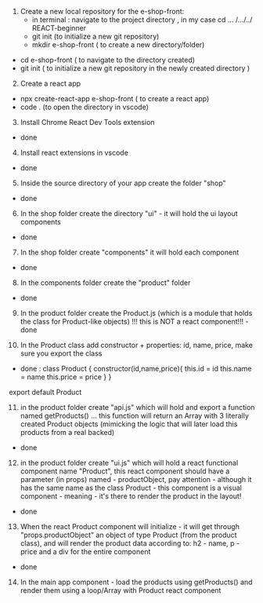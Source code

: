 1. Create a new local repository for the e-shop-front: 
   - in terminal : navigate to the project directory , in my case cd ... /.../../ REACT-beginner
   - git init (to initialize a new git repository)
   - mkdir e-shop-front ( to create a new directory/folder)
  - cd e-shop-front ( to navigate to the directory created)
  - git init ( to initialize a new git repository in the newly created directory )

2. Create a react app
  - npx create-react-app e-shop-front ( to create a react app)
  - code . (to open the directory in vscode)

3. Install Chrome React Dev Tools extension 
  - done

4. Install react extensions in vscode
  - done

5. Inside the source directory of your app create the folder "shop"
  - done 

6. In the shop folder create the directory "ui" - it will hold the ui layout components
  - done 

7. In the shop folder create "components" it will hold each component
  - done 

8. In the components folder create the "product" folder
  - done

9. In the product folder create the Product.js (which is a module that holds the class for Product-like objects) !!! this is NOT a react component!!!
  -done

10. In the Product class add constructor + properties: id, name, price, make sure you export the class
  - done : 
class Product {
  constructor(id,name,price){
    this.id = id
    this.name = name
    this.price = price
  }
}

export default Product

11. in the product folder create "api.js" which will hold and export a function named getProducts() ... this function will return an Array with 3 literally created Product objects (mimicking the logic that will later load this products from a real backed)
  - done 

12. in the product folder create "ui.js" which will hold a react functional component name "Product", this react component should have a parameter (in props) named - productObject, pay attention - although it has the same name as the class Product - this component is a visual component - meaning - it's there to render the product in the layout!
  - done

13. When the react Product component will initialize - it will get through "props.productObject" an object of type Product (from the product class), and will render the product data according to: h2 - name, p - price and a div for the entire component
  - done

14. In the main app component - load the products using getProducts() and render them using a loop/Array with Product react component
  